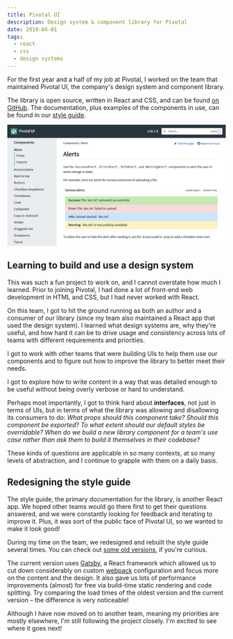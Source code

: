 ```yaml
---
title: Pivotal UI
description: Design system & component library for Pivotal
date: 2019-04-01
tags:
  - react
  - css
  - design systems
---
```


For the first year and a half of my job at Pivotal, I worked on the team that maintained Pivotal UI, the company's design system and component library.

The library is open source, written in React and CSS, and can be found [on GitHub](https://github.com/pivotal-cf/pivotal-ui). The documentation, plus examples of the components in use, can be found in our [style guide](https://styleguide.pivotal.io/).

![screenshot Pivotal UI style guide](/images/pivotal-ui.png)

## Learning to build and use a design system

This was such a fun project to work on, and I cannot overstate how much I learned. Prior to joining Pivotal, I had done a lot of front-end web development in HTML and CSS, but I had never worked with React.

On this team, I got to hit the ground running as both an author and a consumer of our library (since my team also maintained a React app that used the design system). I learned what design systems are, why they're useful, and how hard it can be to drive usage and consistency across lots of teams with different requirements and priorities.

I got to work with other teams that were building UIs to help them use our components and to figure out how to improve the library to better meet their needs.

I got to explore how to write content in a way that was detailed enough to be useful without being overly verbose or hard to understand.

Perhaps most importantly, I got to think hard about **interfaces**, not just in terms of UIs, but in terms of what the library was allowing and disallowing its consumers to do: _What props should this component take? Should this component be exported? To what extent should our default styles be overridable? When do we build a new library component for a team's use case rather than ask them to build it themselves in their codebase?_

These kinds of questions are applicable in so many contexts, at so many levels of abstraction, and I continue to grapple with them on a daily basis.

## Redesigning the style guide

The style guide, the primary documentation for the library, is another React app. We hoped other teams would go there first to get their questions answered, and we were constantly looking for feedback and iterating to improve it. Plus, it was sort of the public face of Pivotal UI, so we wanted to make it look good!

During my time on the team, we redesigned and rebuilt the style guide several times. You can check out [some old versions](https://styleguide.pivotal.io/about/versions/), if you're curious.

The current version uses [Gatsby](https://gatsbyjs.org), a React framework which allowed us to cut down considerably on custom [webpack](https://webpack.js.org/) configuration and focus more on the content and the design. It also gave us lots of performance improvements (almost) for free via build-time static rendering and code splitting. Try comparing the load times of the oldest version and the current version – the difference is very noticeable!

Although I have now moved on to another team, meaning my priorities are mostly elsewhere, I'm still following the project closely. I'm excited to see where it goes next!